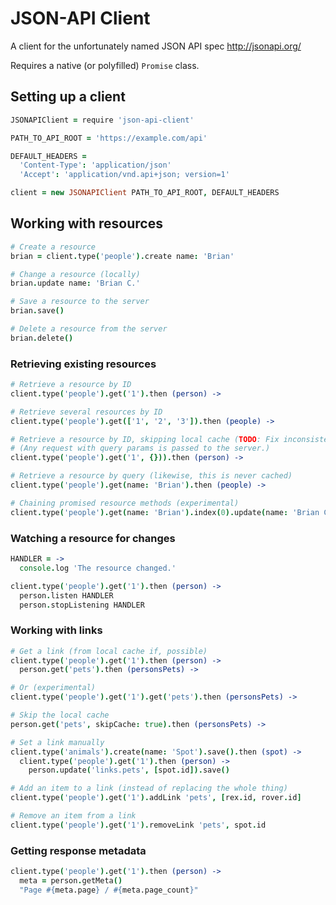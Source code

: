 # JSON-API Client

A client for the unfortunately named JSON API spec <http://jsonapi.org/>

Requires a native (or polyfilled) `Promise` class.

## Setting up a client

```coffee
JSONAPIClient = require 'json-api-client'

PATH_TO_API_ROOT = 'https://example.com/api'

DEFAULT_HEADERS =
  'Content-Type': 'application/json'
  'Accept': 'application/vnd.api+json; version=1'

client = new JSONAPIClient PATH_TO_API_ROOT, DEFAULT_HEADERS
```

## Working with resources

```coffee
# Create a resource
brian = client.type('people').create name: 'Brian'

# Change a resource (locally)
brian.update name: 'Brian C.'

# Save a resource to the server
brian.save()

# Delete a resource from the server
brian.delete()
```

### Retrieving existing resources

```coffee
# Retrieve a resource by ID
client.type('people').get('1').then (person) ->

# Retrieve several resources by ID
client.type('people').get(['1', '2', '3']).then (people) ->

# Retrieve a resource by ID, skipping local cache (TODO: Fix inconsistent syntax)
# (Any request with query params is passed to the server.)
client.type('people').get('1', {})).then (person) ->

# Retrieve a resource by query (likewise, this is never cached)
client.type('people').get(name: 'Brian').then (people) ->

# Chaining promised resource methods (experimental)
client.type('people').get(name: 'Brian').index(0).update(name: 'Brian C.').save().get('name').then (briansName) ->
```

### Watching a resource for changes

```coffee
HANDLER = ->
  console.log 'The resource changed.'

client.type('people').get('1').then (person) ->
  person.listen HANDLER
  person.stopListening HANDLER
```

### Working with links

```coffee
# Get a link (from local cache if, possible)
client.type('people').get('1').then (person) ->
  person.get('pets').then (personsPets) ->

# Or (experimental)
client.type('people').get('1').get('pets').then (personsPets) ->

# Skip the local cache
person.get('pets', skipCache: true).then (personsPets) ->

# Set a link manually
client.type('animals').create(name: 'Spot').save().then (spot) ->
  client.type('people').get('1').then (person) ->
    person.update('links.pets', [spot.id]).save()

# Add an item to a link (instead of replacing the whole thing)
client.type('people').get('1').addLink 'pets', [rex.id, rover.id]

# Remove an item from a link
client.type('people').get('1').removeLink 'pets', spot.id
```

### Getting response metadata

```coffee
client.type('people').get('1').then (person) ->
  meta = person.getMeta()
  "Page #{meta.page} / #{meta.page_count}"
```
